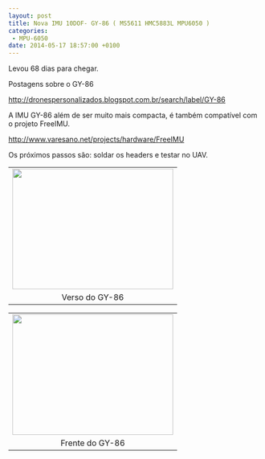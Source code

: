 ```yaml
---
layout: post
title: Nova IMU 10DOF- GY-86 ( MS5611 HMC5883L MPU6050 )
categories:
 - MPU-6050
date: 2014-05-17 18:57:00 +0100
---
```


Levou 68 dias para chegar.  

  

<a name="more"></a>  
  

Postagens sobre o GY-86  

<http://dronespersonalizados.blogspot.com.br/search/label/GY-86>  

  

A IMU GY-86 além de ser muito mais compacta, é também compatível com o projeto FreeIMU.  

<http://www.varesano.net/projects/hardware/FreeIMU>  

  

Os próximos passos são: soldar os headers e testar no UAV.  

  

<table align="center" cellpadding="0" cellspacing="0" class="tr-caption-container" style="margin-left: auto; margin-right: auto; text-align: center;"><tbody>
<tr><td style="text-align: center;"><a href="http://2.bp.blogspot.com/-lRynkWtwcH0/U3eigYy4nJI/AAAAAAAArNs/LQ0Rq9JJfqA/s1600/IMG_20140517_144833.jpg" imageanchor="1" style="margin-left: auto; margin-right: auto;"><img border="0" height="240" src="http://2.bp.blogspot.com/-lRynkWtwcH0/U3eigYy4nJI/AAAAAAAArNs/LQ0Rq9JJfqA/s1600/IMG_20140517_144833.jpg" width="320"/></a></td></tr>
<tr><td class="tr-caption" style="text-align: center;">Verso do GY-86</td></tr>
</tbody></table>

  

<table align="center" cellpadding="0" cellspacing="0" class="tr-caption-container" style="margin-left: auto; margin-right: auto; text-align: center;"><tbody>
<tr><td style="text-align: center;"><a href="http://2.bp.blogspot.com/-PAAlHgijg3E/U3eigbV7thI/AAAAAAAArNs/d5qeu9Q8kYU/s1600/IMG_20140517_144750.jpg" imageanchor="1" style="margin-left: auto; margin-right: auto;"><img border="0" height="240" src="http://2.bp.blogspot.com/-PAAlHgijg3E/U3eigbV7thI/AAAAAAAArNs/d5qeu9Q8kYU/s1600/IMG_20140517_144750.jpg" width="320"/></a></td></tr>
<tr><td class="tr-caption" style="text-align: center;">Frente do GY-86</td></tr>
</tbody></table>

  